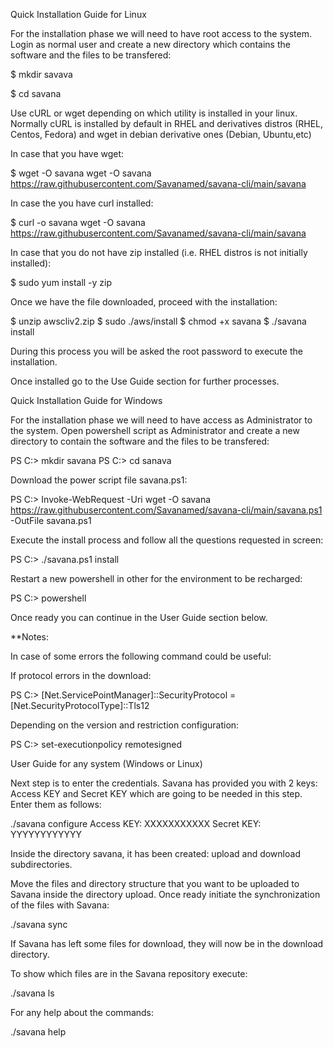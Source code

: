 Quick Installation Guide for Linux

For the installation phase we will need to have root access to the system.
Login as normal user and create a new directory which contains the software and the files to be transfered:

$ mkdir savava

$ cd savana

Use cURL or wget depending on which utility is installed in your linux. Normally cURL is installed by default in RHEL and derivatives distros (RHEL, Centos, Fedora) and wget in debian derivative ones (Debian, Ubuntu,etc)

In case that you have wget:

$ wget -O savana wget -O savana https://raw.githubusercontent.com/Savanamed/savana-cli/main/savana

In case the you have curl installed:

$ curl -o savana wget -O savana https://raw.githubusercontent.com/Savanamed/savana-cli/main/savana

In case that you do not have zip installed (i.e. RHEL distros is not initially installed):

$ sudo yum install -y zip

Once we have the file downloaded, proceed with the installation:

$ unzip awscliv2.zip
$ sudo ./aws/install
$ chmod +x savana
$ ./savana install

During this process you will be asked the root password to execute the installation.

Once installed go to the Use Guide section for further processes.


Quick Installation Guide for Windows

For the installation phase we will need to have access as Administrator to the system.
Open powershell script as Administrator and create a new directory to contain the software and the files to be transfered:

PS C:\> mkdir savana
PS C:\> cd sanava

Download the power script file savana.ps1:

PS C:\>  Invoke-WebRequest -Uri wget -O savana https://raw.githubusercontent.com/Savanamed/savana-cli/main/savana.ps1 -OutFile savana.ps1

Execute the install process and follow all the questions requested in screen:

PS C:\>  ./savana.ps1 install

Restart a new powershell in other for the environment to be recharged:

PS C:\> powershell

Once ready you can continue in the User Guide section below.


**Notes:

In case of some errors the following command could be useful:

If protocol errors in the download: 

 PS C:\> [Net.ServicePointManager]::SecurityProtocol = [Net.SecurityProtocolType]::Tls12

Depending on the version and restriction configuration:

 PS C:\> set-executionpolicy remotesigned



User Guide for any system (Windows or Linux)

Next step is to enter the credentials. Savana has provided you with 2 keys: Access KEY and Secret KEY which are going to be needed in this step. Enter them as follows:

 ./savana configure
Access KEY: XXXXXXXXXXX
Secret KEY: YYYYYYYYYYYY

Inside the directory savana, it has been created: upload and download subdirectories.

Move the files and directory structure that you want to be uploaded to Savana inside the directory upload. Once ready initiate the synchronization of the files with Savana:

./savana sync

If Savana has left some files for download, they will now be in the download directory.

To show which files are in the Savana repository execute:

./savana ls

For any help about the commands:

./savana help


